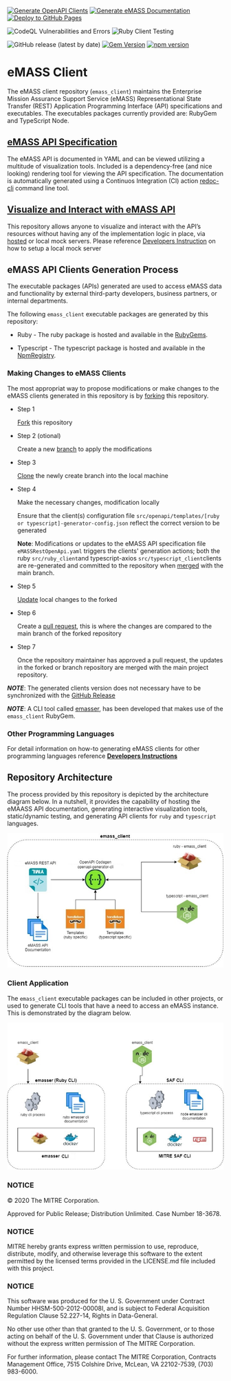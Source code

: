 [![Generate OpenAPI Clients](https://github.com/mitre/emass_client/actions/workflows/generate-clients.yml/badge.svg)](https://github.com/mitre/emass_client/actions/workflows/generate-clients.yml) [![Generate eMASS Documentation](https://github.com/mitre/emass_client/actions/workflows/generate_docs.yml/badge.svg)](https://github.com/mitre/emass_client/actions/workflows/generate_docs.yml) [![Deploy to GitHub Pages](https://github.com/mitre/emass_client/actions/workflows/gh-pages.yml/badge.svg)](https://github.com/mitre/emass_client/actions/workflows/gh-pages.yml)

![CodeQL Vulnerabilities and Errors](https://github.com/mitre/emass_client/actions/workflows/codeql-analysis.yml/badge.svg) ![Ruby Client Testing](https://github.com/mitre/emass_client/actions/workflows/test-ruby-client.yml/badge.svg) 

![GitHub release (latest by date)](https://img.shields.io/github/v/release/mitre/emass_client?label=Release%20Version) [![Gem Version](https://badge.fury.io/rb/emass_client.svg)](https://badge.fury.io/rb/emass_client) [![npm version](https://badge.fury.io/js/@mitre%2Femass_client.svg)](https://badge.fury.io/js/@mitre%2Femass_client)

# eMASS Client
The eMASS client repository (```emass_client```) maintains the Enterprise Mission Assurance Support Service (eMASS) Representational State Transfer (REST) Application Programming Interface (API) specifications and executables. The executables packages currently provided are: RubyGem and TypeScript Node.

## [eMASS API Specification](https://mitre.github.io/emass_client/docs/redoc/)
The eMASS API is documented in YAML and can be viewed utilizing a multitude of visualization tools. Included is a dependency-free (and nice looking) rendering tool for viewing the API specification. The documentation is automatically generated using a Continuos Integration (CI) action [redoc-cli](https://www.npmjs.com/package/redoc-cli) command line tool.


## [Visualize and Interact with eMASS API](https://mitre.github.io/emass_client/docs/renderer/)
This repository allows anyone to visualize and interact with the API’s resources without having any of the implementation logic in place, via [hosted](https://mitre.stoplight.io/docs/emasser/c48309f365cf1-enterprise-mission-assurance-support-service-e-mass) or local mock servers. Please reference [Developers Instruction](docs/developers.md) on how to setup a local mock server

## eMASS API Clients Generation Process
The executable packages (APIs) generated are used to access eMASS data and functionality by external third-party developers, business partners, or internal departments.

The following ```emass_client``` executable packages are generated by this repository:
- Ruby - The ruby package is hosted and available in the [RubyGems](https://rubygems.org/gems/emass_client). 

- Typescript - The typescript package is hosted and available in the [NpmRegistry](https://www.npmjs.com/package/@mitre/emass_client).

### Making Changes to eMASS Clients
The most appropriat way to propose modifications or make changes to the eMASS clients generated in this repository is by [forking](https://docs.github.com/en/pull-requests/collaborating-with-pull-requests/working-with-forks/about-forks) this repository. 

- Step 1

  [Fork](https://docs.github.com/en/pull-requests/collaborating-with-pull-requests/working-with-forks/about-forks) this repository 
 
- Step 2 (otional)

  Create a new [branch](https://docs.github.com/en/get-started/quickstart/github-glossary#branch) to apply the modifications 
  
- Step 3

  [Clone](https://docs.github.com/en/repositories/creating-and-managing-repositories/cloning-a-repository) the newly create branch into the local machine

- Step 4

  Make the necessary changes, modification locally
  
  Ensure that the client(s) configuration file ```src/openapi/templates/[ruby or typescript]-generator-config.json``` reflect the correct version to be generated
  
  **Note**: Modifications or updates to the eMASS API specification file ```eMASSRestOpenApi.yaml``` triggers the clients' generation actions; both the ruby ```src/ruby_client```and typescript-axios ```src/typescript_client```clients are re-generated and committed to the repository when [merged](https://docs.github.com/en/pull-requests/collaborating-with-pull-requests/incorporating-changes-from-a-pull-request/merging-a-pull-request) with the main branch.
  
- Step 5

  [Update](https://docs.github.com/en/get-started/using-git/pushing-commits-to-a-remote-repository) local changes to the forked 
  
- Step 6

  Create a [pull request](https://docs.github.com/en/pull-requests/collaborating-with-pull-requests/proposing-changes-to-your-work-with-pull-requests/about-pull-requests), this is where the changes are compared to the main branch of the forked repository

- Step 7

  Once the repository maintainer has approved a pull request, the updates in the forked or branch repository are merged with the main project repository.
  

***NOTE***: The generated clients version does not necessary have to be synchronized with the [GitHub Release](https://github.com/mitre/emass_client/releases)


***NOTE***: A CLI tool called [emasser](https://github.com/mitre/emasser), has been developed that makes use of the ```emass_client``` RubyGem.

### Other Programming Languages
For detail information on how-to generating eMASS clients for other programming languages reference [**Developers Instructions**](docs/developers.md)


## Repository Architecture
The process provided by this repository is depicted by the architecture diagram below. In a nutshell, it provides the capability of hosting the eMAASS API documentation, generating interactive visualization tools, static/dynamic testing, and generating API clients for ```ruby``` and ```typescript``` languages. 
<div align="center">
  
![Repository Architecture](images/emass_client_architecture.jpg)

</div>

### Client Application
The ``emass_client`` executable packages can be included in other projects, or used to generate  CLI tools that have a need to access an eMASS instance. This is demonstrated by the diagram below.
<div align="center">
  
![Client Architecture](images/emass_client_applications.jpg)

</div>

### NOTICE

© 2020 The MITRE Corporation.

Approved for Public Release; Distribution Unlimited. Case Number 18-3678.

### NOTICE

MITRE hereby grants express written permission to use, reproduce, distribute, modify, and otherwise leverage this software to the extent permitted by the licensed terms provided in the LICENSE.md file included with this project.

### NOTICE

This software was produced for the U. S. Government under Contract Number HHSM-500-2012-00008I, and is subject to Federal Acquisition Regulation Clause 52.227-14, Rights in Data-General.

No other use other than that granted to the U. S. Government, or to those acting on behalf of the U. S. Government under that Clause is authorized without the express written permission of The MITRE Corporation.

For further information, please contact The MITRE Corporation, Contracts Management Office, 7515 Colshire Drive, McLean, VA  22102-7539, (703) 983-6000.

